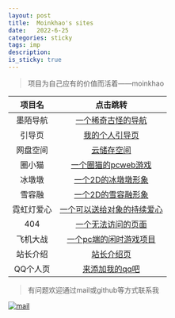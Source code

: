 ```yaml
---
layout: post
title:  Moinkhao's sites
date:   2022-6-25
categories: sticky
tags: imp
description:
is_sticky: true
---
```



> 项目为自己应有的价值而活着——moinkhao


|  项目名   | 点击跳转  |
|  :----:  |  :----:  |
| 墨陌导航 | [一个稀奇古怪的导航](https://h539251932.github.io/daohang) |
| 引导页 | [我的个人引导页](https://moinkhao.rth7.com/) |
| 网盘空间  | [云储存空间](http://h539251932.ys168.com) |
| 圈小猫 | [一个圈猫的pcweb游戏](https://xiaojiarun.github.io/mao.html) |
| 冰墩墩 | [一个2D的冰墩墩形象](https://h539251932.github.io/mohao/bdd) |
| 雪容融 | [一个2D的雪容融形象](https://h539251932.github.io/mohao/xrr) |
| 霓虹灯爱心 | [一个可以送给对象的持续爱心](https://h539251932.github.io/mohao/lovea) |
| 404 | [一个无法访问的页面](https://h539251932.github.io/mohao/404.html) |
| 飞机大战 | [一个pc端的闲时游戏项目](https://moinkhao.rth7.com/fly) |
| 站长介绍 | [站长介绍页](https://h539251932.github.io/moinkhao/) |
| QQ个人页 | [来添加我的qq吧](https://moinkhao.rth7.com/space/index) |



> 有问题欢迎通过mail或github等方式联系我

[![mail](https://s1.328888.xyz/2022/06/24/sOftT.jpg "点下试试")](https://mail.qq.com/cgi-bin/qm_share?t=qm_mailme&email=h539251932@qq.com)
